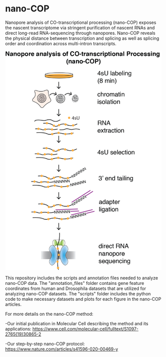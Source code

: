 # nano-COP

Nanopore analysis of CO-transcriptional processing (nano-COP) exposes the nascent transcriptome via stringent purification of nascent RNAs and direct long-read RNA-sequencing through nanopores. Nano-COP reveals the physical distance between transcription and splicing as well as splicing order and coordination across multi-intron transcripts.

![alt text](https://github.com/churchmanlab/nano-COP/blob/master/nanoCOP.png)

This repository includes the scripts and annotation files needed to analyze nano-COP data. The "annotation_files" folder contains gene feature coordinates from human and Drosophila datasets that are utilized for analyzing nano-COP datasets. The "scripts" folder includes the python code to make necessary datasets and plots for each figure in the nano-COP articles.

For more details on the nano-COP method:

-Our initial publication in Molecular Cell describing the method and its applications: https://www.cell.com/molecular-cell/fulltext/S1097-2765(19)30865-2

-Our step-by-step nano-COP protocol: https://www.nature.com/articles/s41596-020-00469-y
